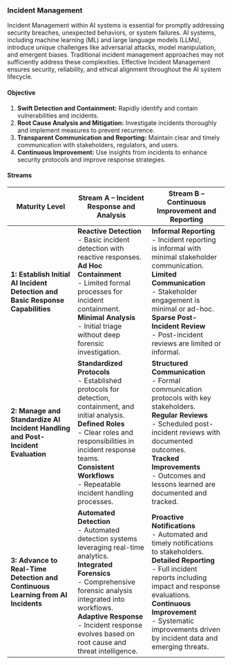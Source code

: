 ### Incident Management

Incident Management within AI systems is essential for promptly addressing security breaches, unexpected behaviors, or system failures. AI systems, including machine learning (ML) and large language models (LLMs), introduce unique challenges like adversarial attacks, model manipulation, and emergent biases. Traditional incident management approaches may not sufficiently address these complexities. Effective Incident Management ensures security, reliability, and ethical alignment throughout the AI system lifecycle.

#### Objective

1. **Swift Detection and Containment:** Rapidly identify and contain vulnerabilities and incidents.
2. **Root Cause Analysis and Mitigation:** Investigate incidents thoroughly and implement measures to prevent recurrence.
3. **Transparent Communication and Reporting:** Maintain clear and timely communication with stakeholders, regulators, and users.
4. **Continuous Improvement:** Use insights from incidents to enhance security protocols and improve response strategies.

#### Streams

| Maturity Level | Stream A – Incident Response and Analysis            | Stream B – Continuous Improvement and Reporting           |
|----------------|------------------------------------------------------|------------------------------------------------------------|
| **1: Establish Initial AI Incident Detection and Basic Response Capabilities** | **Reactive Detection**<br>- Basic incident detection with reactive responses.<br>**Ad Hoc Containment**<br>- Limited formal processes for incident containment.<br>**Minimal Analysis**<br>- Initial triage without deep forensic investigation. | **Informal Reporting**<br>- Incident reporting is informal with minimal stakeholder communication.<br>**Limited Communication**<br>- Stakeholder engagement is minimal or ad-hoc.<br>**Sparse Post-Incident Review**<br>- Post-incident reviews are limited or informal. |
| **2: Manage and Standardize AI Incident Handling and Post-Incident Evaluation** | **Standardized Protocols**<br>- Established protocols for detection, containment, and initial analysis.<br>**Defined Roles**<br>- Clear roles and responsibilities in incident response teams.<br>**Consistent Workflows**<br>- Repeatable incident handling processes. | **Structured Communication**<br>- Formal communication protocols with key stakeholders.<br>**Regular Reviews**<br>- Scheduled post-incident reviews with documented outcomes.<br>**Tracked Improvements**<br>- Outcomes and lessons learned are documented and tracked. |
| **3: Advance to Real-Time Detection and Continuous Learning from AI Incidents** | **Automated Detection**<br>- Automated detection systems leveraging real-time analytics.<br>**Integrated Forensics**<br>- Comprehensive forensic analysis integrated into workflows.<br>**Adaptive Response**<br>- Incident response evolves based on root cause and threat intelligence. | **Proactive Notifications**<br>- Automated and timely notifications to stakeholders.<br>**Detailed Reporting**<br>- Full incident reports including impact and response evaluations.<br>**Continuous Improvement**<br>- Systematic improvements driven by incident data and emerging threats. |
